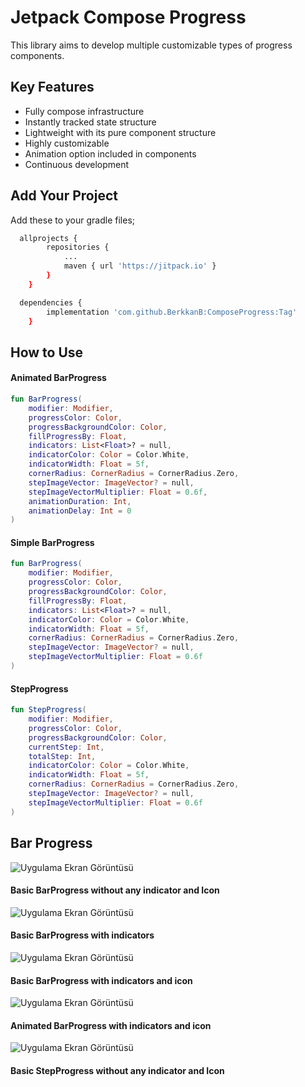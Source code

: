 
# Jetpack Compose Progress

This library aims to develop multiple customizable types of progress components.


## Key Features

- Fully compose infrastructure 
- Instantly tracked state structure
- Lightweight with its pure component structure
- Highly customizable
- Animation option included in components
- Continuous development

  
## Add Your Project

Add these to your gradle files;

```bash
  allprojects {
		repositories {
			...
			maven { url 'https://jitpack.io' }
		}
	}
```
```bash
  dependencies {
	    implementation 'com.github.BerkkanB:ComposeProgress:Tag'
	}
```

  
## How to Use

#### Animated BarProgress
```Kotlin
fun BarProgress(
    modifier: Modifier,
    progressColor: Color,
    progressBackgroundColor: Color,
    fillProgressBy: Float,
    indicators: List<Float>? = null,
    indicatorColor: Color = Color.White,
    indicatorWidth: Float = 5f,
    cornerRadius: CornerRadius = CornerRadius.Zero,
    stepImageVector: ImageVector? = null,
    stepImageVectorMultiplier: Float = 0.6f,
    animationDuration: Int,
    animationDelay: Int = 0
)
```
#### Simple BarProgress

```Kotlin
fun BarProgress(
    modifier: Modifier,
    progressColor: Color,
    progressBackgroundColor: Color,
    fillProgressBy: Float,
    indicators: List<Float>? = null,
    indicatorColor: Color = Color.White,
    indicatorWidth: Float = 5f,
    cornerRadius: CornerRadius = CornerRadius.Zero,
    stepImageVector: ImageVector? = null,
    stepImageVectorMultiplier: Float = 0.6f
)
```

#### StepProgress

```Kotlin
fun StepProgress(
    modifier: Modifier,
    progressColor: Color,
    progressBackgroundColor: Color,
    currentStep: Int,
    totalStep: Int,
    indicatorColor: Color = Color.White,
    indicatorWidth: Float = 5f,
    cornerRadius: CornerRadius = CornerRadius.Zero,
    stepImageVector: ImageVector? = null,
    stepImageVectorMultiplier: Float = 0.6f
)
```



  
## Bar Progress

![Uygulama Ekran Görüntüsü](https://via.placeholder.com/468x300?text=App+Screenshot+Here)
#### Basic BarProgress without any indicator and Icon

![Uygulama Ekran Görüntüsü](https://via.placeholder.com/468x300?text=App+Screenshot+Here)
#### Basic BarProgress with indicators

![Uygulama Ekran Görüntüsü](https://via.placeholder.com/468x300?text=App+Screenshot+Here)
#### Basic BarProgress with indicators and icon

![Uygulama Ekran Görüntüsü](https://via.placeholder.com/468x300?text=App+Screenshot+Here)
#### Animated BarProgress with indicators and icon

![Uygulama Ekran Görüntüsü](https://via.placeholder.com/468x300?text=App+Screenshot+Here)
#### Basic StepProgress without any indicator and Icon

  
